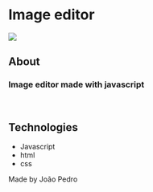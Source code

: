 
<h1>Image editor</h1>

<img src='img/gif-project.gif'>

## About

### Image editor made with javascript

<br>

## Technologies

<ul>
    <li>Javascript</li>
    <li>html</li>
    <li>css</li>
</ul>

Made by João Pedro
